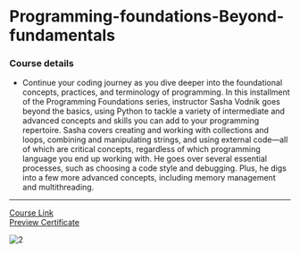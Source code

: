 # Programming-foundations-Beyond-fundamentals
### Course details
- Continue your coding journey as you dive deeper into the foundational concepts, practices, and terminology of programming. In this installment of the Programming Foundations series, instructor Sasha Vodnik goes beyond the basics, using Python to tackle a variety of intermediate and advanced concepts and skills you can add to your programming repertoire. Sasha covers creating and working with collections and loops, combining and manipulating strings, and using external code—all of which are critical concepts, regardless of which programming language you end up working with. He goes over several essential processes, such as choosing a code style and debugging. Plus, he digs into a few more advanced concepts, including memory management and multithreading.
---
[Course Link](https://www.linkedin.com/learning/programming-foundations-beyond-the-fundamentals/?resume=false)
<br>[Preview Certificate](https://www.linkedin.com/learning/certificates/07413caeb5d07c7ea2e22298a5d3b8c423129490a0fe9f61e53d6863aac95c84?trk=share_certificate)

![2](https://user-images.githubusercontent.com/108306948/176981455-05c75f00-1146-41a9-80e2-e3533d18695f.png)

